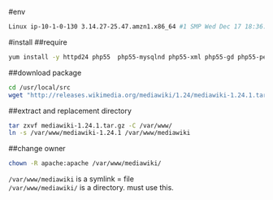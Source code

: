
#env
```bash
Linux ip-10-1-0-130 3.14.27-25.47.amzn1.x86_64 #1 SMP Wed Dec 17 18:36:15 UTC 2014 x86_64 x86_64 x86_64 GNU/Linux
```

#install
##require 
```bash
yum install -y httpd24 php55  php55-mysqlnd php55-xml php55-gd php55-pecl-apc php55-mbstring php55-pecl-imagick php55-intl git postfix
```

##download package

```bash
cd /usr/local/src
wget "http://releases.wikimedia.org/mediawiki/1.24/mediawiki-1.24.1.tar.gz"
```

##extract and replacement directory

```bash
tar zxvf mediawiki-1.24.1.tar.gz -C /var/www/
ln -s /var/www/mediawiki-1.24.1 /var/www/mediawiki
```

##change owner
```bash
chown -R apache:apache /var/www/mediawiki/
```
`/var/www/mediawiki` is a symlink = file  
`/var/www/mediawiki/` is a directory. must use this.
